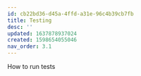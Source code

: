 ```yaml
---
id: cb22bd36-d45a-4ffd-a31e-96c4b39cb7fb
title: Testing
desc: ''
updated: 1637878937024
created: 1598654055046
nav_order: 3.1
---
```


How to run tests
